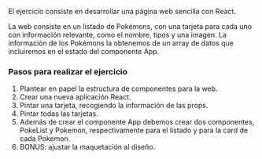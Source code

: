 El ejercicio consiste en desarrollar una página web sencilla con React.

La web consiste en un listado de Pokémons, con una tarjeta para cada uno con información relevante, como el nombre, tipos y una imagen. La información de los Pokémons la obtenemos de un array de datos que incluiremos en el estado del componente App.

### Pasos para realizar el ejercicio

1. Plantear en papel la estructura de componentes para la web.
2. Crear una nueva aplicación React.
3. Pintar una tarjeta, recogiendo la información de las props.
4. Pintar todas las tarjetas.
5. Además de crear el componente App debemos crear dos componentes, PokeList y Pokemon, respectivamente para el listado y para la card de cada Pokemon.
6. BONUS: ajustar la maquetación al diseño.
